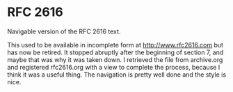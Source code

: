 RFC 2616
========

Navigable version of the RFC 2616 text.

This used to be available in incomplete form at http://www.rfc2616.com
but has now be retired.  It stopped abruptly after the beginning of
section 7, and maybe that was why it was taken down.  I retrieved the
file from archive.org and registered rfc2616.org with a view to complete
the process, because I think it was a useful thing.  The navigation is
pretty well done and the style is nice.
